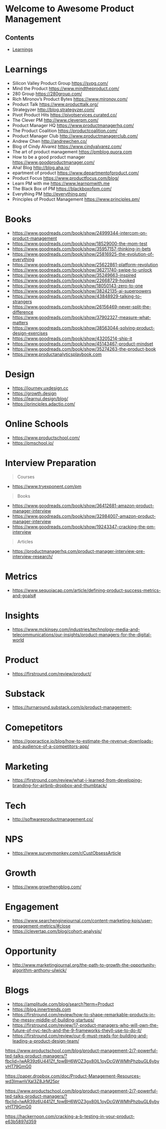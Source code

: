 # Welcome to Awesome Product Management

## Contents 
* [Learnings](https://github.com/rajavijayasaradhi/awesome-product-management#learnings)

# Learnings
* Silicon Valley Product Group https://svpg.com/
* Mind the Product https://www.mindtheproduct.com/
* 280 Group https://280group.com/
* Rich Mironov’s Product Bytes https://www.mironov.com/
* Product Talk https://www.producttalk.org/
* Strategyzer http://blog.strategyzer.com/
* Pivot Product Hits https://pivotservices.curated.co/
* The Clever PM http://www.cleverpm.com/
* Product Manager HQ https://www.productmanagerhq.com/
* The Product Coalition https://productcoalition.com/
* Product Manager Club http://www.productmanagerclub.com/
* Andrew Chen http://andrewchen.co/
* Blog of Cindy Alvarez https://www.cindyalvarez.com/
* The art of product management https://pmblog.quora.com
* How to be a good product manager https://www.goodproductmanager.com/
* Aha! Blog http://blog.aha.io/
* epartment of product https://www.departmentofproduct.com/
* Product Focus https://www.productfocus.com/blog/
* Learn PM with me https://www.learnpmwith.me
* The Black Box of PM https://blackboxofpm.com/
* Everything PM http://everything.pm/
* Principles of Product Management https://www.principles.pm/


# Books
* https://www.goodreads.com/book/show/24999344-intercom-on-product-management
* https://www.goodreads.com/book/show/18529000-the-mom-test
* https://www.goodreads.com/book/show/35957157-thinking-in-bets
* https://www.goodreads.com/book/show/25816925-the-evolution-of-everything
* https://www.goodreads.com/book/show/25622861-platform-revolution
* https://www.goodreads.com/book/show/36271740-swipe-to-unlock
* https://www.goodreads.com/book/show/35249663-inspired
* https://www.goodreads.com/book/show/22668729-hooked
* https://www.goodreads.com/book/show/18050143-zero-to-one
* https://www.goodreads.com/book/show/38242135-ai-superpowers
* https://www.goodreads.com/book/show/43848929-talking-to-strangers
* https://www.goodreads.com/book/show/26156469-never-split-the-difference
* https://www.goodreads.com/book/show/37902327-measure-what-matters
* https://www.goodreads.com/book/show/38563044-solving-product-design-exercises
* https://www.goodreads.com/book/show/43205214-ship-it
* https://www.goodreads.com/book/show/45143467-product-mindset
* https://www.goodreads.com/book/show/35274263-the-product-book
* https://www.productanalyticsplaybook.com


# Design
* https://journey.uxdesign.cc
* https://growth.design
* https://learnui.design/blog/
* https://principles.adactio.com/

# Online Schools 
* https://www.productschool.com/
* https://pmschool.io/

# Interview Preparation 

> Courses
* https://www.tryexponent.com/pm

> Books
* https://www.goodreads.com/book/show/36412681-amazon-product-manager-interview
* https://www.goodreads.com/book/show/32984007-amazon-product-manager-interview
* https://www.goodreads.com/book/show/19243347-cracking-the-pm-interview

> Articles
* https://productmanagerhq.com/product-manager-interview-pre-interview-research/







# Metrics 
* https://www.sequoiacap.com/article/defining-product-success-metrics-and-goals#



# Insights 
*  https://www.mckinsey.com/industries/technology-media-and-telecommunications/our-insights/product-managers-for-the-digital-world


# Product
* https://firstround.com/review/product/


# Substack
* https://turnaround.substack.com/p/product-management-


# Comepetitors 
* https://gopractice.io/blog/how-to-estimate-the-revenue-downloads-and-audience-of-a-competitors-app/

# Marketing
* https://firstround.com/review/what-i-learned-from-developing-branding-for-airbnb-dropbox-and-thumbtack/

# Tech
* http://softwareproductmanagement.co/

# NPS
* https://www.surveymonkey.com/r/CustObsessArticle

# Growth
* https://www.growthengblog.com/

# Engagement
* https://www.searchenginejournal.com/content-marketing-kpis/user-engagement-metrics/#close
* https://clevertap.com/blog/cohort-analysis/


# Opportunity
* http://www.marketingjournal.org/the-path-to-growth-the-opportunity-algorithm-anthony-ulwick/






# Blogs

* https://amplitude.com/blog/search?term=Product
* https://blog.innertrends.com
* https://firstround.com/review/how-to-shape-remarkable-products-in-the-messy-middle-of-building-startups/
* https://firstround.com/review/17-product-managers-who-will-own-the-future-of-nyc-tech-and-the-9-frameworks-theyll-use-to-do-it/
* https://firstround.com/review/our-6-must-reads-for-building-and-leading-a-product-design-team/



https://www.productschool.com/blog/product-management-2/7-powerful-ted-talks-product-managers/?fbclid=IwAR39z6U441Zf_fpwBH6WOZ3gx80lL1oyDcGWWMhPhzbuGL6ybyvHT79GmG0


https://paper.dropbox.com/doc/Product-Management-Resources-wd3lmwnVXal3Z8JrM25pr


https://www.productschool.com/blog/product-management-2/7-powerful-ted-talks-product-managers/?fbclid=IwAR39z6U441Zf_fpwBH6WOZ3gx80lL1oyDcGWWMhPhzbuGL6ybyvHT79GmG0

https://hackernoon.com/cracking-a-b-testing-in-your-product-e63b5897d359




## 
